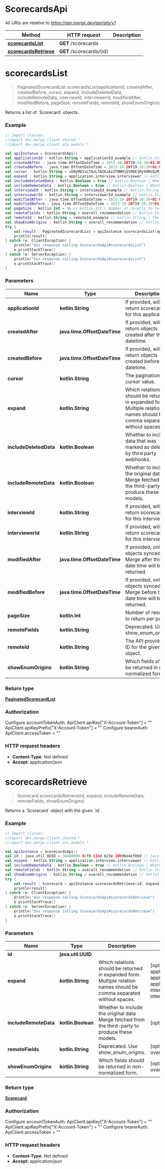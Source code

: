# ScorecardsApi

All URIs are relative to *https://api.merge.dev/api/ats/v1*

Method | HTTP request | Description
------------- | ------------- | -------------
[**scorecardsList**](ScorecardsApi.md#scorecardsList) | **GET** /scorecards | 
[**scorecardsRetrieve**](ScorecardsApi.md#scorecardsRetrieve) | **GET** /scorecards/{id} | 


<a name="scorecardsList"></a>
# **scorecardsList**
> PaginatedScorecardList scorecardsList(applicationId, createdAfter, createdBefore, cursor, expand, includeDeletedData, includeRemoteData, interviewId, interviewerId, modifiedAfter, modifiedBefore, pageSize, remoteFields, remoteId, showEnumOrigins)



Returns a list of &#x60;Scorecard&#x60; objects.

### Example
```kotlin
// Import classes:
//import dev.merge.client.shared.*
//import dev.merge.client.ats.models.*

val apiInstance = ScorecardsApi()
val applicationId : kotlin.String = applicationId_example // kotlin.String | If provided, will only return scorecards for this application.
val createdAfter : java.time.OffsetDateTime = 2013-10-20T19:20:30+01:00 // java.time.OffsetDateTime | If provided, will only return objects created after this datetime.
val createdBefore : java.time.OffsetDateTime = 2013-10-20T19:20:30+01:00 // java.time.OffsetDateTime | If provided, will only return objects created before this datetime.
val cursor : kotlin.String = cD0yMDIxLTAxLTA2KzAzJTNBMjQlM0E1My40MzQzMjYlMkIwMCUzQTAw // kotlin.String | The pagination cursor value.
val expand : kotlin.String = application,interview,interviewer // kotlin.String | Which relations should be returned in expanded form. Multiple relation names should be comma separated without spaces.
val includeDeletedData : kotlin.Boolean = true // kotlin.Boolean | Whether to include data that was marked as deleted by third party webhooks.
val includeRemoteData : kotlin.Boolean = true // kotlin.Boolean | Whether to include the original data Merge fetched from the third-party to produce these models.
val interviewId : kotlin.String = interviewId_example // kotlin.String | If provided, will only return scorecards for this interview.
val interviewerId : kotlin.String = interviewerId_example // kotlin.String | If provided, will only return scorecards for this interviewer.
val modifiedAfter : java.time.OffsetDateTime = 2013-10-20T19:20:30+01:00 // java.time.OffsetDateTime | If provided, only objects synced by Merge after this date time will be returned.
val modifiedBefore : java.time.OffsetDateTime = 2013-10-20T19:20:30+01:00 // java.time.OffsetDateTime | If provided, only objects synced by Merge before this date time will be returned.
val pageSize : kotlin.Int = 56 // kotlin.Int | Number of results to return per page.
val remoteFields : kotlin.String = overall_recommendation // kotlin.String | Deprecated. Use show_enum_origins.
val remoteId : kotlin.String = remoteId_example // kotlin.String | The API provider's ID for the given object.
val showEnumOrigins : kotlin.String = overall_recommendation // kotlin.String | Which fields should be returned in non-normalized form.
try {
    val result : PaginatedScorecardList = apiInstance.scorecardsList(applicationId, createdAfter, createdBefore, cursor, expand, includeDeletedData, includeRemoteData, interviewId, interviewerId, modifiedAfter, modifiedBefore, pageSize, remoteFields, remoteId, showEnumOrigins)
    println(result)
} catch (e: ClientException) {
    println("4xx response calling ScorecardsApi#scorecardsList")
    e.printStackTrace()
} catch (e: ServerException) {
    println("5xx response calling ScorecardsApi#scorecardsList")
    e.printStackTrace()
}
```

### Parameters

Name | Type | Description  | Notes
------------- | ------------- | ------------- | -------------
 **applicationId** | **kotlin.String**| If provided, will only return scorecards for this application. | [optional]
 **createdAfter** | **java.time.OffsetDateTime**| If provided, will only return objects created after this datetime. | [optional]
 **createdBefore** | **java.time.OffsetDateTime**| If provided, will only return objects created before this datetime. | [optional]
 **cursor** | **kotlin.String**| The pagination cursor value. | [optional]
 **expand** | **kotlin.String**| Which relations should be returned in expanded form. Multiple relation names should be comma separated without spaces. | [optional] [enum: application, application,interview, application,interview,interviewer, application,interviewer, interview, interview,interviewer, interviewer]
 **includeDeletedData** | **kotlin.Boolean**| Whether to include data that was marked as deleted by third party webhooks. | [optional]
 **includeRemoteData** | **kotlin.Boolean**| Whether to include the original data Merge fetched from the third-party to produce these models. | [optional]
 **interviewId** | **kotlin.String**| If provided, will only return scorecards for this interview. | [optional]
 **interviewerId** | **kotlin.String**| If provided, will only return scorecards for this interviewer. | [optional]
 **modifiedAfter** | **java.time.OffsetDateTime**| If provided, only objects synced by Merge after this date time will be returned. | [optional]
 **modifiedBefore** | **java.time.OffsetDateTime**| If provided, only objects synced by Merge before this date time will be returned. | [optional]
 **pageSize** | **kotlin.Int**| Number of results to return per page. | [optional]
 **remoteFields** | **kotlin.String**| Deprecated. Use show_enum_origins. | [optional] [enum: overall_recommendation]
 **remoteId** | **kotlin.String**| The API provider&#39;s ID for the given object. | [optional]
 **showEnumOrigins** | **kotlin.String**| Which fields should be returned in non-normalized form. | [optional] [enum: overall_recommendation]

### Return type

[**PaginatedScorecardList**](PaginatedScorecardList.md)

### Authorization


Configure accountTokenAuth:
    ApiClient.apiKey["X-Account-Token"] = ""
    ApiClient.apiKeyPrefix["X-Account-Token"] = ""
Configure bearerAuth:
    ApiClient.accessToken = ""

### HTTP request headers

 - **Content-Type**: Not defined
 - **Accept**: application/json

<a name="scorecardsRetrieve"></a>
# **scorecardsRetrieve**
> Scorecard scorecardsRetrieve(id, expand, includeRemoteData, remoteFields, showEnumOrigins)



Returns a &#x60;Scorecard&#x60; object with the given &#x60;id&#x60;.

### Example
```kotlin
// Import classes:
//import dev.merge.client.shared.*
//import dev.merge.client.ats.models.*

val apiInstance = ScorecardsApi()
val id : java.util.UUID = 38400000-8cf0-11bd-b23e-10b96e4ef00d // java.util.UUID | 
val expand : kotlin.String = application,interview,interviewer // kotlin.String | Which relations should be returned in expanded form. Multiple relation names should be comma separated without spaces.
val includeRemoteData : kotlin.Boolean = true // kotlin.Boolean | Whether to include the original data Merge fetched from the third-party to produce these models.
val remoteFields : kotlin.String = overall_recommendation // kotlin.String | Deprecated. Use show_enum_origins.
val showEnumOrigins : kotlin.String = overall_recommendation // kotlin.String | Which fields should be returned in non-normalized form.
try {
    val result : Scorecard = apiInstance.scorecardsRetrieve(id, expand, includeRemoteData, remoteFields, showEnumOrigins)
    println(result)
} catch (e: ClientException) {
    println("4xx response calling ScorecardsApi#scorecardsRetrieve")
    e.printStackTrace()
} catch (e: ServerException) {
    println("5xx response calling ScorecardsApi#scorecardsRetrieve")
    e.printStackTrace()
}
```

### Parameters

Name | Type | Description  | Notes
------------- | ------------- | ------------- | -------------
 **id** | **java.util.UUID**|  |
 **expand** | **kotlin.String**| Which relations should be returned in expanded form. Multiple relation names should be comma separated without spaces. | [optional] [enum: application, application,interview, application,interview,interviewer, application,interviewer, interview, interview,interviewer, interviewer]
 **includeRemoteData** | **kotlin.Boolean**| Whether to include the original data Merge fetched from the third-party to produce these models. | [optional]
 **remoteFields** | **kotlin.String**| Deprecated. Use show_enum_origins. | [optional] [enum: overall_recommendation]
 **showEnumOrigins** | **kotlin.String**| Which fields should be returned in non-normalized form. | [optional] [enum: overall_recommendation]

### Return type

[**Scorecard**](Scorecard.md)

### Authorization


Configure accountTokenAuth:
    ApiClient.apiKey["X-Account-Token"] = ""
    ApiClient.apiKeyPrefix["X-Account-Token"] = ""
Configure bearerAuth:
    ApiClient.accessToken = ""

### HTTP request headers

 - **Content-Type**: Not defined
 - **Accept**: application/json


